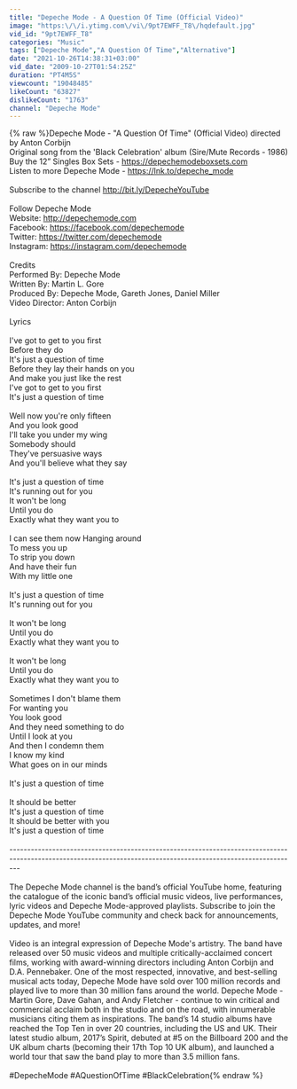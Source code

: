 ```yaml
---
title: "Depeche Mode - A Question Of Time (Official Video)"
image: "https:\/\/i.ytimg.com\/vi\/9pt7EWFF_T8\/hqdefault.jpg"
vid_id: "9pt7EWFF_T8"
categories: "Music"
tags: ["Depeche Mode","A Question Of Time","Alternative"]
date: "2021-10-26T14:38:31+03:00"
vid_date: "2009-10-27T01:54:25Z"
duration: "PT4M5S"
viewcount: "19048485"
likeCount: "63827"
dislikeCount: "1763"
channel: "Depeche Mode"
---
```

{% raw %}Depeche Mode - &quot;A Question Of Time&quot; (Official Video) directed by Anton Corbijn<br />Original song from the 'Black Celebration' album (Sire/Mute Records - 1986)<br />Buy the 12” Singles Box Sets - <a rel="nofollow" target="blank" href="https://depechemodeboxsets.com">https://depechemodeboxsets.com</a><br />Listen to more Depeche Mode - <a rel="nofollow" target="blank" href="https://lnk.to/depeche_mode">https://lnk.to/depeche_mode</a><br /><br />Subscribe to the channel <a rel="nofollow" target="blank" href="http://bit.ly/DepecheYouTube">http://bit.ly/DepecheYouTube</a><br /><br />Follow Depeche Mode<br />Website: <a rel="nofollow" target="blank" href="http://depechemode.com">http://depechemode.com</a><br />Facebook: <a rel="nofollow" target="blank" href="https://facebook.com/depechemode">https://facebook.com/depechemode</a><br />Twitter: <a rel="nofollow" target="blank" href="https://twitter.com/depechemode">https://twitter.com/depechemode</a><br />Instagram: <a rel="nofollow" target="blank" href="https://instagram.com/depechemode">https://instagram.com/depechemode</a><br /><br />Credits<br />Performed By: Depeche Mode<br />Written By: Martin L. Gore<br />Produced By: Depeche Mode, Gareth Jones, Daniel Miller<br />Video Director: Anton Corbijn<br /><br />Lyrics<br /><br />I've got to get to you first<br />Before they do<br />It's just a question of time<br />Before they lay their hands on you<br />And make you just like the rest<br />I've got to get to you first<br />It's just a question of time<br /><br />Well now you're only fifteen<br />And you look good<br />I'll take you under my wing<br />Somebody should<br />They've persuasive ways<br />And you'll believe what they say<br /><br />It's just a question of time<br />It's running out for you<br />It won't be long<br />Until you do<br />Exactly what they want you to<br /><br />I can see them now Hanging around<br />To mess you up<br />To strip you down<br />And have their fun<br />With my little one<br /><br />It's just a question of time<br />It's running out for you<br /><br />It won't be long<br />Until you do<br />Exactly what they want you to<br /><br />It won't be long<br />Until you do<br />Exactly what they want you to<br /><br />Sometimes I don't blame them<br />For wanting you<br />You look good<br />And they need something to do<br />Until I look at you<br />And then I condemn them<br />I know my kind<br />What goes on in our minds<br /><br />It's just a question of time<br /><br />It should be better<br />It's just a question of time<br />It should be better with you<br />It's just a question of time<br /><br />--------------------------------------------------------------------------------------------------------------------------------------------------------------- <br /><br />The Depeche Mode channel is the band’s official YouTube home, featuring the catalogue of the iconic band’s official music videos, live performances, lyric videos and Depeche Mode-approved playlists. Subscribe to join the Depeche Mode YouTube community and check back for announcements, updates, and more!<br /><br />Video is an integral expression of Depeche Mode's artistry. The band have released over 50 music videos and multiple critically-acclaimed concert films, working with award-winning directors including Anton Corbijn and D.A. Pennebaker. One of the most respected, innovative, and best-selling musical acts today, Depeche Mode have sold over 100 million records and played live to more than 30 million fans around the world. Depeche Mode - Martin Gore, Dave Gahan, and Andy Fletcher - continue to win critical and commercial acclaim both in the studio and on the road, with innumerable musicians citing them as inspirations. The band’s 14 studio albums have reached the Top Ten in over 20 countries, including the US and UK. Their latest studio album, 2017’s Spirit, debuted at #5 on the Billboard 200 and the UK album charts (becoming their 17th Top 10 UK album), and launched a world tour that saw the band play to more than 3.5 million fans.<br /><br />#DepecheMode #AQuestionOfTime #BlackCelebration{% endraw %}
